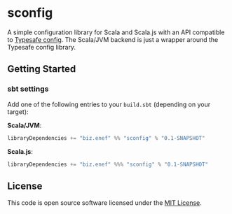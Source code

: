 sconfig
=======

A simple configuration library for Scala and Scala.js with an API compatible to [Typesafe config](https://github.com/typesafehub/config). The Scala/JVM backend is just a wrapper around the Typesafe config library.

Getting Started
---------------

### sbt settings
Add one of the following entries to your `build.sbt` (depending on your target):

**Scala/JVM**:
```scala
libraryDependencies += "biz.enef" %% "sconfig" % "0.1-SNAPSHOT"
```

**Scala.js**:
```scala
libraryDependencies += "biz.enef" %%% "sconfig" % "0.1-SNAPSHOT"
```


License
-------
This code is open source software licensed under the [MIT License](http://opensource.org/licenses/MIT).
